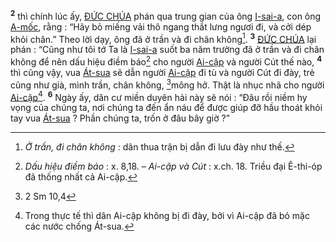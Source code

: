 <sup><b>2</b></sup> thì chính lúc ấy, [ĐỨC CHÚA]() phán qua trung gian của ông [I-sai-a](), con ông [A-mốc](), rằng : “Hãy bỏ miếng vải thô ngang thắt lưng ngươi đi, và cởi dép khỏi chân.” Theo lời dạy, ông đã ở trần và đi chân không[^3]. <sup><b>3</b></sup> [ĐỨC CHÚA]() lại phán : “Cũng như tôi tớ Ta là [I-sai-a]() suốt ba năm trường đã ở trần và đi chân không để nên dấu hiệu điềm báo[^4] cho người [Ai-cập]() và người Cút thế nào, <sup><b>4</b></sup> thì cũng vậy, vua [Át-sua]() sẽ dẫn người [Ai-cập]() đi tù và người Cút đi đày, trẻ cũng như già, mình trần, chân không, [^2*]mông hở. Thật là nhục nhã cho người [Ai-cập]()[^5]. <sup><b>6</b></sup> Ngày ấy, dân cư miền duyên hải này sẽ nói : “Đâu rồi niềm hy vọng của chúng ta, nơi chúng ta đến ẩn náu để được giúp đỡ hầu thoát khỏi tay vua [Át-sua]() ? Phần chúng ta, trốn ở đâu bây giờ ?”

[^3]: *Ở trần, đi chân không* : dân thua trận bị dẫn đi lưu đày như thế.
[^4]: *Dấu hiệu điềm báo* : x. 8,18. – *Ai-cập và Cút* : x.ch. 18. Triều đại Ê-thi-óp đã thống nhất cả Ai-cập.
[^5]: Trong thực tế thì dân Ai-cập không bị đi đày, bởi vì Ai-cập đã bỏ mặc các nước chống Át-sua.
[^2*]: 2 Sm 10,4